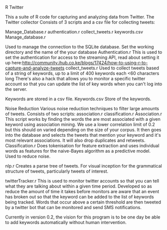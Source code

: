 R Twitter

This a suite of R code for capturing and analyzing data from Twitter.
The Twitter collector
Consists of  3 scripts and a csv file for collecting tweets:

Manage_Database.r
authentication.r
collect_tweets.r
keywords.csv
Manage_database.r

Used to manage the connection to the SQLite database.
Set the working directory and the name of the your database
Authentication.r
This is used to set the authentication for access to the streaming API, read about setting it up here:http://community.ihub.co.ke/blogs/17424/how-to-using-r-to-capture-and-analyze-tweets
collect_tweets.r
Used to collect tweets based of a string of keywords, up to a limit of 400 keywords each <60 characters long
There's also a hack that allows you to monitor a specific twitter account so that you can update the list of key words when you can't log into the server.

Keywords are stored in a csv file.
Keywords.csv
Store of the keywords.

Noise Reduction
Various noise reduction techniques to filter large amounts of tweets. Consists of two scripts:
association.r
classification.r
Association.r
This script works by finding the words the are most associated with a given keyword using association mining. We use a lower correlation limit of 0.2 but this should on varied depending on the size of your corpus. 
It then goes into the database and selects the tweets that mention your keyword and it's most relevant associations. It will also drop duplicates and retweets.
Classification.r
Does tokenisation for feature extraction and uses individual words as features for the naive-Bayes algorithm as a predictive model.
Used to reduce noise.

nlp.r
Creates a parse tree of tweets. For visual inception for the grammatical structure of tweets, particularly tweets of interest.


 twitterTracker.r
This is used to monitor twitter accounts so that you can tell what they are talking about within a given time period. Developed so as reduce the amount of time it takes before monitors are aware that an event has broken out so that the keyword can be added to the list of keywords being tracked.
Words that occur above a certain threshold are then tweeted by a twitter bot that can be monitored and send SMS notifications.

Currently in version 0.2, the vision for this program is to be one day be able to add keywords automatically without human intervention.
